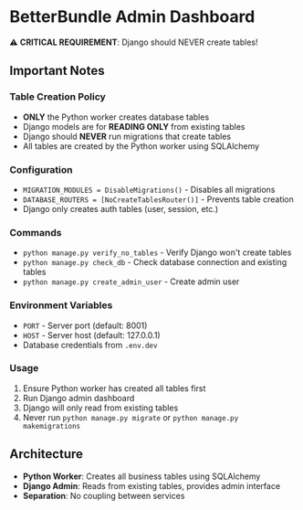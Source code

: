 # BetterBundle Admin Dashboard

⚠️ **CRITICAL REQUIREMENT**: Django should NEVER create tables!

## Important Notes

### Table Creation Policy

- **ONLY** the Python worker creates database tables
- Django models are for **READING ONLY** from existing tables
- Django should **NEVER** run migrations that create tables
- All tables are created by the Python worker using SQLAlchemy

### Configuration

- `MIGRATION_MODULES = DisableMigrations()` - Disables all migrations
- `DATABASE_ROUTERS = [NoCreateTablesRouter()]` - Prevents table creation
- Django only creates auth tables (user, session, etc.)

### Commands

- `python manage.py verify_no_tables` - Verify Django won't create tables
- `python manage.py check_db` - Check database connection and existing tables
- `python manage.py create_admin_user` - Create admin user

### Environment Variables

- `PORT` - Server port (default: 8001)
- `HOST` - Server host (default: 127.0.0.1)
- Database credentials from `.env.dev`

### Usage

1. Ensure Python worker has created all tables first
2. Run Django admin dashboard
3. Django will only read from existing tables
4. Never run `python manage.py migrate` or `python manage.py makemigrations`

## Architecture

- **Python Worker**: Creates all business tables using SQLAlchemy
- **Django Admin**: Reads from existing tables, provides admin interface
- **Separation**: No coupling between services
